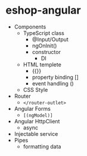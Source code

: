 # eshop-angular

- Components
    - TypeScript class
        - @Input/Output
        - ngOnInit()
        - constructor
            - DI
    - HTML templete
        - {{}}
        - property binding []
        - event handling ()
    - CSS Style
- Router	
    - `</router-outlet>`
- Angular Forms
    - `[(ngModel)]`
- Angular HttpClient
    - async
- Injectable service
- Pipes
    - formatting data

